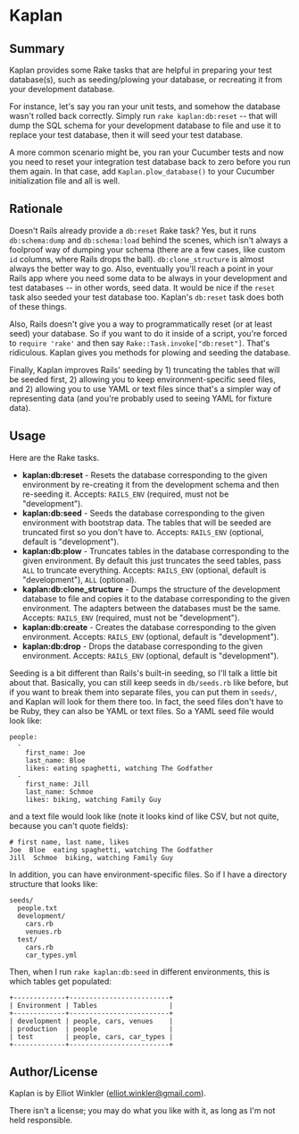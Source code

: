# Kaplan

## Summary

Kaplan provides some Rake tasks that are helpful in preparing your test database(s), such as seeding/plowing your database, or recreating it from your development database.

For instance, let's say you ran your unit tests, and somehow the database wasn't rolled back correctly. Simply run `rake kaplan:db:reset` -- that will dump the SQL schema for your development database to file and use it to replace your test database, then it will seed your test database.

A more common scenario might be, you ran your Cucumber tests and now you need to reset your integration test database back to zero before you run them again. In that case, add `Kaplan.plow_database()` to your Cucumber initialization file and all is well.

## Rationale

Doesn't Rails already provide a `db:reset` Rake task? Yes, but it runs `db:schema:dump` and `db:schema:load` behind the scenes, which isn't always a foolproof way of dumping your schema (there are a few cases, like custom `id` columns, where Rails drops the ball). `db:clone_structure` is almost always the better way to go. Also, eventually you'll reach a point in your Rails app where you need some data to be always in your development and test databases -- in other words, seed data. It would be nice if the `reset` task also seeded your test database too. Kaplan's `db:reset` task does both of these things.

Also, Rails doesn't give you a way to programmatically reset (or at least seed) your database. So if you want to do it inside of a script, you're forced to `require 'rake'` and then say `Rake::Task.invoke["db:reset"]`. That's ridiculous. Kaplan gives you methods for plowing and seeding the database.

Finally, Kaplan improves Rails' seeding by 1) truncating the tables that will be seeded first, 2) allowing you to keep environment-specific seed files, and 2) allowing you to use YAML or text files since that's a simpler way of representing data (and you're probably used to seeing YAML for fixture data).

## Usage

Here are the Rake tasks.

* **kaplan:db:reset** - Resets the database corresponding to the given environment by re-creating it from the development schema and then re-seeding it. Accepts: `RAILS_ENV` (required, must not be "development").
* **kaplan:db:seed** - Seeds the database corresponding to the given environment with bootstrap data. The tables that will be seeded are truncated first so you don't have to. Accepts: `RAILS_ENV` (optional, default is "development").
* **kaplan:db:plow** - Truncates tables in the database corresponding to the given environment. By default this just truncates the seed tables, pass `ALL` to truncate everything. Accepts: `RAILS_ENV` (optional, default is "development"), `ALL` (optional).
* **kaplan:db:clone_structure** - Dumps the structure of the development database to file and copies it to the database corresponding to the given environment. The adapters between the databases must be the same. Accepts: `RAILS_ENV` (required, must not be "development").
* **kaplan:db:create** - Creates the database corresponding to the given environment. Accepts: `RAILS_ENV` (optional, default is "development").
* **kaplan:db:drop** - Drops the database corresponding to the given environment. Accepts: `RAILS_ENV` (optional, default is "development").

Seeding is a bit different than Rails's built-in seeding, so I'll talk a little bit about that. Basically, you can still keep seeds in `db/seeds.rb` like before, but if you want to break them into separate files, you can put them in `seeds/`, and Kaplan will look for them there too. In fact, the seed files don't have to be Ruby, they can also be YAML or text files. So a YAML seed file would look like:

    people:
      -
        first_name: Joe
        last_name: Bloe
        likes: eating spaghetti, watching The Godfather
      -
        first_name: Jill
        last_name: Schmoe
        likes: biking, watching Family Guy

and a text file would look like (note it looks kind of like CSV, but not quite, because you can't quote fields):

    # first name, last name, likes
    Joe  Bloe  eating spaghetti, watching The Godfather
    Jill  Schmoe  biking, watching Family Guy

In addition, you can have environment-specific files. So if I have a directory structure that looks like:

    seeds/
      people.txt
      development/
        cars.rb
        venues.rb
      test/
        cars.rb
        car_types.yml

Then, when I run `rake kaplan:db:seed` in different environments, this is which tables get populated:

    +-------------+-------------------------+
    | Environment | Tables                  |
    +-------------+-------------------------+
    | development | people, cars, venues    |
    | production  | people                  |
    | test        | people, cars, car_types |
    +-------------+-------------------------+

## Author/License

Kaplan is by Elliot Winkler (<elliot.winkler@gmail.com>).

There isn't a license; you may do what you like with it, as long as I'm not held responsible.